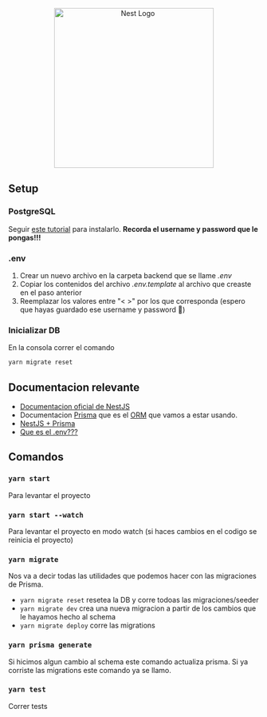 <p align="center">
  <a href="http://nestjs.com/" target="blank"><img src="https://nestjs.com/img/logo_text.svg" width="320" alt="Nest Logo" /></a>
</p>

## Setup

### PostgreSQL

Seguir [este tutorial](https://www.digitalocean.com/community/tutorials/how-to-install-postgresql-on-ubuntu-20-04-quickstart) para instalarlo. **Recorda el username y password que le pongas!!!**

### .env

1. Crear un nuevo archivo en la carpeta backend que se llame _.env_
2. Copiar los contenidos del archivo _.env.template_ al archivo que creaste en el paso anterior
3. Reemplazar los valores entre "< >" por los que corresponda (espero que hayas guardado ese username y password 👀)

### Inicializar DB

En la consola correr el comando

```bash
yarn migrate reset
```

## Documentacion relevante

- [Documentacion oficial de NestJS](https://docs.nestjs.com/)
- Documentacion [Prisma](https://www.prisma.io/docs/) que es el [ORM](https://docs.google.com/document/d/1YLmp9vMnSzKg2emt3Bx564Tf1CLalShPc98Z8nCoi7s) que vamos a estar usando.
- [NestJS + Prisma](https://docs.nestjs.com/recipes/prisma)
- [Que es el .env???](https://github.com/motdotla/dotenv#readme)

## Comandos

### `yarn start`

Para levantar el proyecto

### `yarn start --watch`

Para levantar el proyecto en modo watch (si haces cambios en el codigo se reinicia el proyecto)

### `yarn migrate`

Nos va a decir todas las utilidades que podemos hacer con las migraciones de Prisma.

- `yarn migrate reset` resetea la DB y corre todoas las migraciones/seeder
- `yarn migrate dev` crea una nueva migracion a partir de los cambios que le hayamos hecho al schema
- `yarn migrate deploy` corre las migrations

### `yarn prisma generate`

Si hicimos algun cambio al schema este comando actualiza prisma. Si ya corriste las migrations este comando ya se llamo.

### `yarn test`

Correr tests

